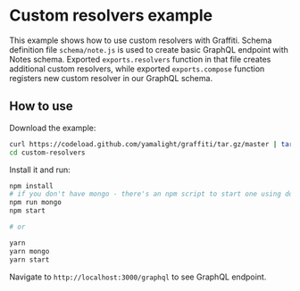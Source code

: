 # Custom resolvers example

This example shows how to use custom resolvers with Graffiti.
Schema definition file `schema/note.js` is used to create basic GraphQL endpoint with Notes schema.
Exported `exports.resolvers` function in that file creates additional custom resolvers, while exported `exports.compose` function registers new custom resolver in our GraphQL schema.

## How to use

Download the example:

```bash
curl https://codeload.github.com/yamalight/graffiti/tar.gz/master | tar -xz --strip=2 graffiti-master/examples/custom-resolvers
cd custom-resolvers
```

Install it and run:

```bash
npm install
# if you don't have mongo - there's an npm script to start one using docker
npm run mongo
npm start

# or

yarn
yarn mongo
yarn start
```

Navigate to `http://localhost:3000/graphql` to see GraphQL endpoint.

